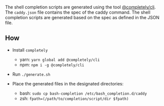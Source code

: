 The shell completion scripts are generated using the tool [@completely/cli](https://github.com/fvictorio/completely). The `caddy.json` file contains the spec of the caddy command. The shell completion scripts are generated based on the spec as defined in the JSON file.

## How

- Install `completely`
	- yarn: `yarn global add @completely/cli`
	- npm: `npm i -g @completely/cli`

- Run `./generate.sh`

- Place the generated files in the designated directories:
	- bash: `sudo cp bash-completion /etc/bash_completion.d/caddy`
	- zsh: `fpath=(/path/to/completion/script/dir $fpath)`
